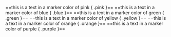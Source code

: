 ==this is a text in a marker color of pink { .pink }==
==this is a text in a marker color of blue { .blue }==
==this is a text in a marker color of green { .green }==
==this is a text in a marker color of yellow { .yellow }==
==this is a text in a marker color of orange { .orange }==
==this is a text in a marker color of purple { .purple }==